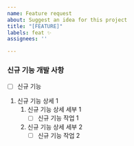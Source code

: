 ```yaml
---
name: Feature request
about: Suggest an idea for this project
title: "[FEATURE]"
labels: feat ✨
assignees: ''

---
```


### 신규 기능 개발 사항

- [ ] 신규 기능
1. 신규 기능 상세 1
   1. 신규 기능 상세 세부 1
        - [ ] 신규 기능 작업 1
    2.  신규 기능 상세 세부 2
        - [ ] 신규 기능 작업 2
